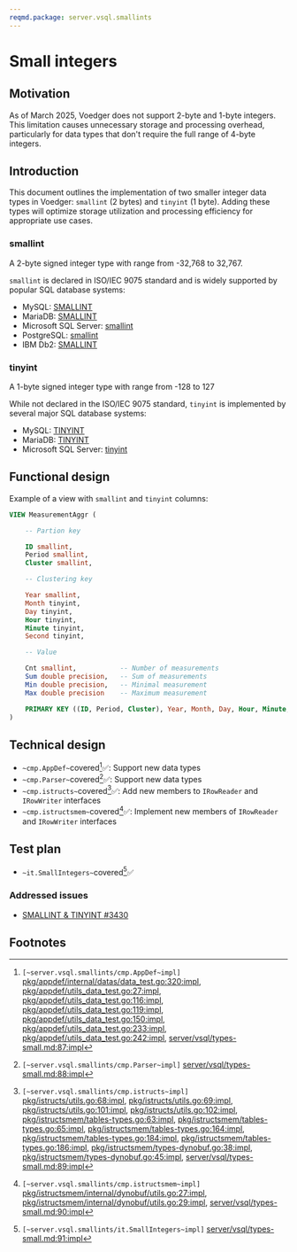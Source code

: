 ```yaml
---
reqmd.package: server.vsql.smallints
---
```


# Small integers

## Motivation

As of March 2025, Voedger does not support 2-byte and 1-byte integers. This limitation causes unnecessary storage and processing overhead, particularly for data types that don't require the full range of 4-byte integers.

## Introduction

This document outlines the implementation of two smaller integer data types in Voedger: `smallint` (2 bytes) and `tinyint` (1 byte). Adding these types will optimize storage utilization and processing efficiency for appropriate use cases.

### smallint

A 2-byte signed integer type with range from -32,768 to 32,767.

`smallint` is declared in ISO/IEC 9075 standard and is widely supported by popular SQL database systems:

- MySQL: [SMALLINT](https://dev.mysql.com/doc/refman/8.4/en/integer-types.html)
- MariaDB: [SMALLINT](https://mariadb.com/kb/en/smallint/)
- Microsoft SQL Server: [smallint](https://learn.microsoft.com/en-us/sql/t-sql/data-types/int-bigint-smallint-and-tinyint-transact-sql?view=sql-server-ver16)
- PostgreSQL: [smallint](https://www.postgresql.org/docs/current/datatype-numeric.html)
- IBM Db2: [SMALLINT](https://www.ibm.com/docs/en/db2/11.5?topic=list-numbers)

### tinyint

A 1-byte signed integer type with range from -128 to 127

While not declared in the ISO/IEC 9075 standard, `tinyint` is implemented by several major SQL database systems:

- MySQL: [TINYINT](https://dev.mysql.com/doc/refman/8.4/en/integer-types.html)
- MariaDB: [TINYINT](https://mariadb.com/kb/en/tinyint/)
- Microsoft SQL Server: [tinyint](https://learn.microsoft.com/en-us/sql/t-sql/data-types/int-bigint-smallint-and-tinyint-transact-sql?view=sql-server-ver16)

## Functional design

Example of a view with `smallint` and `tinyint` columns:

```sql
VIEW MeasurementAggr (

    -- Partion key

    ID smallint,
    Period smallint,
    Cluster smallint,

    -- Clustering key

    Year smallint,
    Month tinyint,
    Day tinyint,
    Hour tinyint,
    Minute tinyint,
    Second tinyint,

    -- Value

    Cnt smallint,           -- Number of measurements
    Sum double precision,   -- Sum of measurements
    Min double precision,   -- Minimal measurement
    Max double precision    -- Maximum measurement

    PRIMARY KEY ((ID, Period, Cluster), Year, Month, Day, Hour, Minute, Second)
)
```

## Technical design

- `~cmp.AppDef~`covered[^1]✅: Support new data types
- `~cmp.Parser~`covered[^2]✅: Support new data types
- `~cmp.istructs~`covered[^3]✅: Add new members to `IRowReader` and `IRowWriter` interfaces
- `~cmp.istructsmem~`covered[^4]✅: Implement new members of `IRowReader` and `IRowWriter` interfaces

## Test plan

- `~it.SmallIntegers~`covered[^5]✅

### Addressed issues

- [SMALLINT & TINYINT #3430](https://github.com/voedger/voedger/issues/3430)

## Footnotes

[^1]: `[~server.vsql.smallints/cmp.AppDef~impl]` [pkg/appdef/internal/datas/data_test.go:320:impl](https://github.com/voedger/voedger/blob/27336951f2bf46b63f8e21532bee82f3b53042d1/pkg/appdef/internal/datas/data_test.go#L320), [pkg/appdef/utils_data_test.go:27:impl](https://github.com/voedger/voedger/blob/27336951f2bf46b63f8e21532bee82f3b53042d1/pkg/appdef/utils_data_test.go#L27), [pkg/appdef/utils_data_test.go:116:impl](https://github.com/voedger/voedger/blob/27336951f2bf46b63f8e21532bee82f3b53042d1/pkg/appdef/utils_data_test.go#L116), [pkg/appdef/utils_data_test.go:119:impl](https://github.com/voedger/voedger/blob/27336951f2bf46b63f8e21532bee82f3b53042d1/pkg/appdef/utils_data_test.go#L119), [pkg/appdef/utils_data_test.go:150:impl](https://github.com/voedger/voedger/blob/27336951f2bf46b63f8e21532bee82f3b53042d1/pkg/appdef/utils_data_test.go#L150), [pkg/appdef/utils_data_test.go:233:impl](https://github.com/voedger/voedger/blob/27336951f2bf46b63f8e21532bee82f3b53042d1/pkg/appdef/utils_data_test.go#L233), [pkg/appdef/utils_data_test.go:242:impl](https://github.com/voedger/voedger/blob/27336951f2bf46b63f8e21532bee82f3b53042d1/pkg/appdef/utils_data_test.go#L242), [server/vsql/types-small.md:87:impl](https://github.com/voedger/voedger-internals/blob/7c007d555b627b7fb6d5a6ba14c82c76b7a270e7/server/vsql/types-small.md#L87)
[^2]: `[~server.vsql.smallints/cmp.Parser~impl]` [server/vsql/types-small.md:88:impl](https://github.com/voedger/voedger-internals/blob/7c007d555b627b7fb6d5a6ba14c82c76b7a270e7/server/vsql/types-small.md#L88)
[^3]: `[~server.vsql.smallints/cmp.istructs~impl]` [pkg/istructs/utils.go:68:impl](https://github.com/voedger/voedger/blob/27336951f2bf46b63f8e21532bee82f3b53042d1/pkg/istructs/utils.go#L68), [pkg/istructs/utils.go:69:impl](https://github.com/voedger/voedger/blob/27336951f2bf46b63f8e21532bee82f3b53042d1/pkg/istructs/utils.go#L69), [pkg/istructs/utils.go:101:impl](https://github.com/voedger/voedger/blob/27336951f2bf46b63f8e21532bee82f3b53042d1/pkg/istructs/utils.go#L101), [pkg/istructs/utils.go:102:impl](https://github.com/voedger/voedger/blob/27336951f2bf46b63f8e21532bee82f3b53042d1/pkg/istructs/utils.go#L102), [pkg/istructsmem/tables-types.go:63:impl](https://github.com/voedger/voedger/blob/27336951f2bf46b63f8e21532bee82f3b53042d1/pkg/istructsmem/tables-types.go#L63), [pkg/istructsmem/tables-types.go:65:impl](https://github.com/voedger/voedger/blob/27336951f2bf46b63f8e21532bee82f3b53042d1/pkg/istructsmem/tables-types.go#L65), [pkg/istructsmem/tables-types.go:164:impl](https://github.com/voedger/voedger/blob/27336951f2bf46b63f8e21532bee82f3b53042d1/pkg/istructsmem/tables-types.go#L164), [pkg/istructsmem/tables-types.go:184:impl](https://github.com/voedger/voedger/blob/27336951f2bf46b63f8e21532bee82f3b53042d1/pkg/istructsmem/tables-types.go#L184), [pkg/istructsmem/tables-types.go:186:impl](https://github.com/voedger/voedger/blob/27336951f2bf46b63f8e21532bee82f3b53042d1/pkg/istructsmem/tables-types.go#L186), [pkg/istructsmem/types-dynobuf.go:38:impl](https://github.com/voedger/voedger/blob/27336951f2bf46b63f8e21532bee82f3b53042d1/pkg/istructsmem/types-dynobuf.go#L38), [pkg/istructsmem/types-dynobuf.go:45:impl](https://github.com/voedger/voedger/blob/27336951f2bf46b63f8e21532bee82f3b53042d1/pkg/istructsmem/types-dynobuf.go#L45), [server/vsql/types-small.md:89:impl](https://github.com/voedger/voedger-internals/blob/7c007d555b627b7fb6d5a6ba14c82c76b7a270e7/server/vsql/types-small.md#L89)
[^4]: `[~server.vsql.smallints/cmp.istructsmem~impl]` [pkg/istructsmem/internal/dynobuf/utils.go:27:impl](https://github.com/voedger/voedger/blob/27336951f2bf46b63f8e21532bee82f3b53042d1/pkg/istructsmem/internal/dynobuf/utils.go#L27), [pkg/istructsmem/internal/dynobuf/utils.go:29:impl](https://github.com/voedger/voedger/blob/27336951f2bf46b63f8e21532bee82f3b53042d1/pkg/istructsmem/internal/dynobuf/utils.go#L29), [server/vsql/types-small.md:90:impl](https://github.com/voedger/voedger-internals/blob/7c007d555b627b7fb6d5a6ba14c82c76b7a270e7/server/vsql/types-small.md#L90)
[^5]: `[~server.vsql.smallints/it.SmallIntegers~impl]` [server/vsql/types-small.md:91:impl](https://github.com/voedger/voedger-internals/blob/7c007d555b627b7fb6d5a6ba14c82c76b7a270e7/server/vsql/types-small.md#L91)
